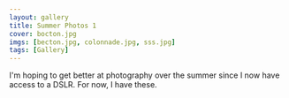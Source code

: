 ```yaml
---
layout: gallery
title: Summer Photos 1
cover: bocton.jpg
imgs: [becton.jpg, colonnade.jpg, sss.jpg]
tags: [Gallery]
---
```


I'm hoping to get better at photography over the summer since I now have access to a DSLR. For now, I have these.